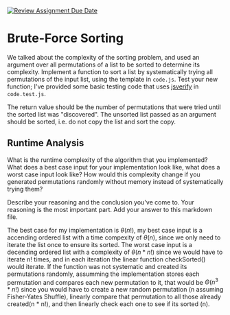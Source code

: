 [![Review Assignment Due Date](https://classroom.github.com/assets/deadline-readme-button-24ddc0f5d75046c5622901739e7c5dd533143b0c8e959d652212380cedb1ea36.svg)](https://classroom.github.com/a/7eEMzrNd)
# Brute-Force Sorting

We talked about the complexity of the sorting problem, and used an argument over
all permutations of a list to be sorted to determine its complexity. Implement
a function to sort a list by systematically trying all permutations of the input
list, using the template in `code.js`. Test your new function; I've provided
some basic testing code that uses [jsverify](https://jsverify.github.io/) in
`code.test.js`.

The return value should be the number of permutations that were tried until the
sorted list was "discovered". The unsorted list passed as an argument should be
sorted, i.e. do not copy the list and sort the copy.

## Runtime Analysis

What is the runtime complexity of the algorithm that you implemented? What does
a best case input for your implementation look like, what does a worst case
input look like? How would this complexity change if you generated permutations
randomly without memory instead of systematically trying them? 

Describe your reasoning and the conclusion you've come to. Your reasoning is the
most important part. Add your answer to this markdown file.


The best case for my implementation is $\theta(n!)$, my best case input is a accending ordered list with a time compexity of $\theta(n)$, since we only need to iterate the list once to ensure its sorted. The worst case input is a decending ordered list with a complexity of $\theta(n * n!)$ since we would have to iterate n! times, and in each iteration the linear function checkSorted() would iterate. If the function was not systematic and created its permutations randomly, assumming the implementation stores each permutation and compares each new permutation to it, that would be $\Theta(n^3 * n!)$ since you would have to create a new random permutation (n assuming Fisher-Yates Shuffle), linearly compare that permutation to all those already created(n * n!), and then linearly check each one to see if its sorted (n). 